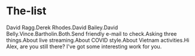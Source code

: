 # The-list
David Ragg.Derek Rhodes.David Bailey.David Belly.Vince.Bartholin.Both.Send friendly e-mail to check.Asking three things.About live streaming.About COVID style.About Vietnam activities.Hi Alex, are you still there? I've got some interesting work for you.
